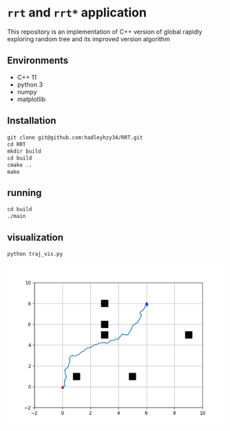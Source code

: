 # `rrt` and `rrt*` application
This repository is an implementation of C++ version of global rapidly exploring random tree and its improved version algorithm

## Environments

- C++ 11
- python 3
- numpy
- matplotlib

## Installation

```
git clone git@github.com:hadleyhzy34/RRT.git
cd RRT
mkdir build
cd build
cmake ..
make
```
## running

```
cd build
./main
```

## visualization

```
python traj_vis.py
```

![trajectory](https://github.com/hadleyhzy34/RRT/blob/main/rrt_trajectory.png)
